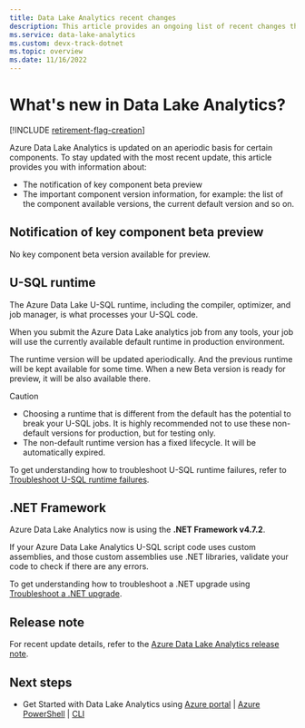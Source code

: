 ```yaml
---
title: Data Lake Analytics recent changes
description: This article provides an ongoing list of recent changes that are made to Data Lake Analytics. 
ms.service: data-lake-analytics
ms.custom: devx-track-dotnet
ms.topic: overview
ms.date: 11/16/2022
---
```


# What's new in Data Lake Analytics?

[!INCLUDE [retirement-flag-creation](includes/retirement-flag-creation.md)]

Azure Data Lake Analytics is updated on an aperiodic basis for certain components. To stay updated with the most recent update, this article provides you with information about:

- The notification of key component beta preview
- The important component version information, for example: the list of the component available versions, the current default version and so on.


## Notification of key component beta preview

No key component beta version available for preview.

## U-SQL runtime

The Azure Data Lake U-SQL runtime, including the compiler, optimizer, and job manager, is what processes your U-SQL code.

When you submit the Azure Data Lake analytics job from any tools, your job will use the currently available default runtime in production environment. 

The runtime version will be updated aperiodically. And the previous runtime will be kept available for some time. When a new Beta version is ready for preview, it will be also available there.

> [!CAUTION]
> - Choosing a runtime that is different from the default has the potential to break your U-SQL jobs. It is highly recommended not to use these non-default versions for production, but for testing only.
> - The non-default runtime version has a fixed lifecycle. It will be automatically expired.

To get understanding how to troubleshoot U-SQL runtime failures, refer to [Troubleshoot U-SQL runtime failures](runtime-troubleshoot.md).

## .NET Framework

Azure Data Lake Analytics now is using the **.NET Framework v4.7.2**. 

If your Azure Data Lake Analytics U-SQL script code uses custom assemblies, and those custom assemblies use .NET libraries, validate your code to check if there are any errors.

To get understanding how to troubleshoot a .NET upgrade using [Troubleshoot a .NET upgrade](runtime-troubleshoot.md).

## Release note

For recent update details, refer to the [Azure Data Lake Analytics release note](https://github.com/Azure/AzureDataLake/tree/master/docs/Release_Notes).


## Next steps

* Get Started with Data Lake Analytics using [Azure portal](data-lake-analytics-get-started-portal.md) | [Azure PowerShell](data-lake-analytics-get-started-powershell.md) | [CLI](data-lake-analytics-get-started-cli.md)
